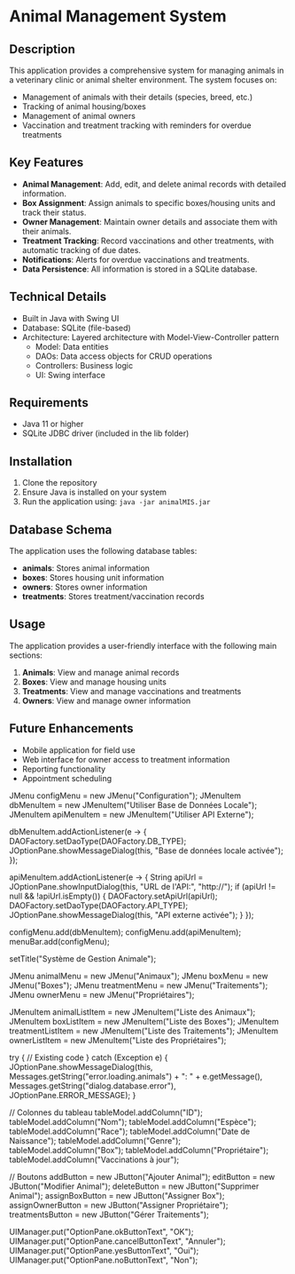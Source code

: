 # Animal Management System

## Description

This application provides a comprehensive system for managing animals in a veterinary clinic or animal shelter environment. The system focuses on:

- Management of animals with their details (species, breed, etc.)
- Tracking of animal housing/boxes
- Management of animal owners
- Vaccination and treatment tracking with reminders for overdue treatments

## Key Features

- **Animal Management**: Add, edit, and delete animal records with detailed information.
- **Box Assignment**: Assign animals to specific boxes/housing units and track their status.
- **Owner Management**: Maintain owner details and associate them with their animals.
- **Treatment Tracking**: Record vaccinations and other treatments, with automatic tracking of due dates.
- **Notifications**: Alerts for overdue vaccinations and treatments.
- **Data Persistence**: All information is stored in a SQLite database.

## Technical Details

- Built in Java with Swing UI
- Database: SQLite (file-based)
- Architecture: Layered architecture with Model-View-Controller pattern
  - Model: Data entities
  - DAOs: Data access objects for CRUD operations
  - Controllers: Business logic
  - UI: Swing interface

## Requirements

- Java 11 or higher
- SQLite JDBC driver (included in the lib folder)

## Installation

1. Clone the repository
2. Ensure Java is installed on your system
3. Run the application using: `java -jar animalMIS.jar`

## Database Schema

The application uses the following database tables:

- **animals**: Stores animal information
- **boxes**: Stores housing unit information
- **owners**: Stores owner information
- **treatments**: Stores treatment/vaccination records

## Usage

The application provides a user-friendly interface with the following main sections:

1. **Animals**: View and manage animal records
2. **Boxes**: View and manage housing units
3. **Treatments**: View and manage vaccinations and treatments
4. **Owners**: View and manage owner information

## Future Enhancements

- Mobile application for field use
- Web interface for owner access to treatment information
- Reporting functionality
- Appointment scheduling 

JMenu configMenu = new JMenu("Configuration");
JMenuItem dbMenuItem = new JMenuItem("Utiliser Base de Données Locale");
JMenuItem apiMenuItem = new JMenuItem("Utiliser API Externe");

dbMenuItem.addActionListener(e -> {
    DAOFactory.setDaoType(DAOFactory.DB_TYPE);
    JOptionPane.showMessageDialog(this, "Base de données locale activée");
});

apiMenuItem.addActionListener(e -> {
    String apiUrl = JOptionPane.showInputDialog(this, "URL de l'API:", "http://");
    if (apiUrl != null && !apiUrl.isEmpty()) {
        DAOFactory.setApiUrl(apiUrl);
        DAOFactory.setDaoType(DAOFactory.API_TYPE);
        JOptionPane.showMessageDialog(this, "API externe activée");
    }
});

configMenu.add(dbMenuItem);
configMenu.add(apiMenuItem);
menuBar.add(configMenu);

setTitle("Système de Gestion Animale");

JMenu animalMenu = new JMenu("Animaux");
JMenu boxMenu = new JMenu("Boxes");
JMenu treatmentMenu = new JMenu("Traitements");
JMenu ownerMenu = new JMenu("Propriétaires");

JMenuItem animalListItem = new JMenuItem("Liste des Animaux");
JMenuItem boxListItem = new JMenuItem("Liste des Boxes");
JMenuItem treatmentListItem = new JMenuItem("Liste des Traitements");
JMenuItem ownerListItem = new JMenuItem("Liste des Propriétaires");

try {
    // Existing code
} catch (Exception e) {
    JOptionPane.showMessageDialog(this, 
        Messages.getString("error.loading.animals") + ": " + e.getMessage(), 
        Messages.getString("dialog.database.error"), 
        JOptionPane.ERROR_MESSAGE);
} 

// Colonnes du tableau
tableModel.addColumn("ID");
tableModel.addColumn("Nom");
tableModel.addColumn("Espèce");
tableModel.addColumn("Race");
tableModel.addColumn("Date de Naissance");
tableModel.addColumn("Genre");
tableModel.addColumn("Box");
tableModel.addColumn("Propriétaire");
tableModel.addColumn("Vaccinations à jour");

// Boutons
addButton = new JButton("Ajouter Animal");
editButton = new JButton("Modifier Animal");
deleteButton = new JButton("Supprimer Animal");
assignBoxButton = new JButton("Assigner Box");
assignOwnerButton = new JButton("Assigner Propriétaire");
treatmentsButton = new JButton("Gérer Traitements"); 

UIManager.put("OptionPane.okButtonText", "OK");
UIManager.put("OptionPane.cancelButtonText", "Annuler");
UIManager.put("OptionPane.yesButtonText", "Oui");
UIManager.put("OptionPane.noButtonText", "Non"); 